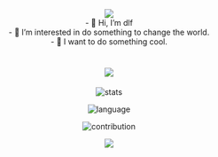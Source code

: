 <div align="center">
  <img src="https://media.tenor.com/DgwnlOgC7jcAAAAM/twerk-cat-dae-cat.gif"/>
  
  <br/>
- 👋 Hi, I’m dlf
  <br/>
- 👀 I’m interested in do something to change the world.
  <br/>
- 👻 I want to do something cool.  
  <br/>
  
  <h1 align="center">
    <img src="https://readme-typing-svg.demolab.com?font=Fira+Code&pause=1000&width=150&lines=Hello+World!!" />    
  </h1>

  ![stats](https://github-readme-stats.vercel.app/api?username=hddlf&theme=dark&show_icons=true)
  
  ![language](https://github-readme-stats.vercel.app/api/top-langs/?username=hddlf&layout=compact&hide=html&theme=dark)
  
  ![contribution](https://github-readme-streak-stats.herokuapp.com/?user=hddlf&theme=highcontrast)

  
  <img src="https://media.tenor.com/JzbQQOsIPL0AAAAM/onepiece-ace.gif" />
</div>

